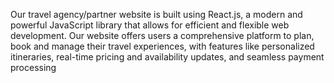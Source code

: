 Our travel agency/partner website is built using React.js, a modern and powerful JavaScript library that allows for efficient and flexible web development. Our website offers users a comprehensive platform to plan, book and manage their travel experiences, with features like personalized itineraries, real-time pricing and availability updates, and seamless payment processing
